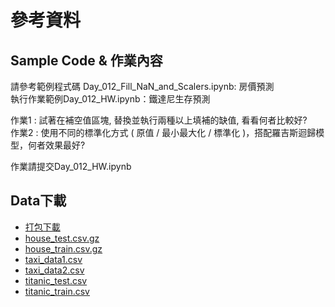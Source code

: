 # 參考資料
## Sample Code & 作業內容
請參考範例程式碼 Day_012_Fill_NaN_and_Scalers.ipynb: 房價預測<br>
執行作業範例Day_012_HW.ipynb：鐵達尼生存預測

作業1 : 試著在補空值區塊, 替換並執行兩種以上填補的缺值, 看看何者比較好?<br>
作業2 : 使用不同的標準化方式 ( 原值 / 最小最大化 / 標準化 )，搭配羅吉斯迴歸模型，何者效果最好?

作業請提交Day_012_HW.ipynb
## Data下載
* [打包下載](http://ai100.cupoy.com/file-download/part02/Part02.7z)
* [house_test.csv.gz](http://ai100.cupoy.com/file-download/part02/house_test.csv.gz)
* [house_train.csv.gz](http://ai100.cupoy.com/file-download/part02/house_train.csv.gz)
* [taxi_data1.csv](http://ai100.cupoy.com/file-download/part02/taxi_data1.csv)
* [taxi_data2.csv](http://ai100.cupoy.com/file-download/part02/taxi_data2.csv)
* [titanic_test.csv](http://ai100.cupoy.com/file-download/part02/titanic_test.csv)
* [titanic_train.csv](http://ai100.cupoy.com/file-download/part02/itanic_train.csv)
